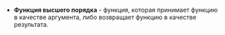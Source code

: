 - __Функция высшего порядка__ - функция, которая принимает функцию в качестве аргумента, либо возвращает функцию в качестве результата.